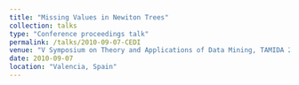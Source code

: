 ```yaml
---
title: "Missing Values in Newiton Trees"
collection: talks
type: "Conference proceedings talk"
permalink: /talks/2010-09-07-CEDI
venue: "V Symposium on Theory and Applications of Data Mining, TAMIDA 2010 (CEDI 2010)"
date: 2010-09-07
location: "Valencia, Spain"
---
```



